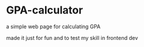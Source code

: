 # GPA-calculator
a simple web page for calculating GPA 

made it just for fun and to test my skill in frontend dev 
